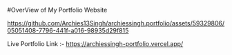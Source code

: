 #OverView of My Portfolio Website

https://github.com/Archies13Singh/archiessingh.portfolio/assets/59329806/05051408-7796-441f-a016-98935d29f815


Live Portfolio Link :- https://archiessingh-portfolio.vercel.app/

